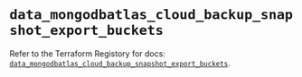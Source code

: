 # `data_mongodbatlas_cloud_backup_snapshot_export_buckets`

Refer to the Terraform Registory for docs: [`data_mongodbatlas_cloud_backup_snapshot_export_buckets`](https://registry.terraform.io/providers/mongodb/mongodbatlas/1.12.3/docs/data-sources/cloud_backup_snapshot_export_buckets).
